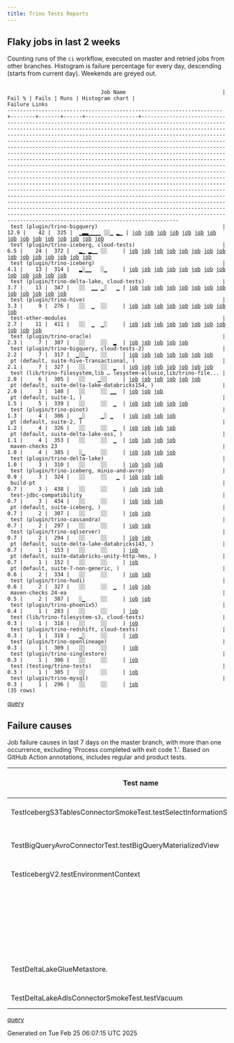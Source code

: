 ```yaml
---
title: Trino Tests Reports
---
```


## Flaky jobs in last 2 weeks

Counting runs of the `ci` workflow, executed on master and retried jobs from other branches.
Histogram is failure percentage for every day, descending (starts from current day).
Weekends are greyed out.
<pre><code>
                              Job Name                               | Fail % | Fails | Runs | Histogram chart |                                                                                                                                                                                                                                                                                                                                                                                                                                                                                                                                                                                                                  Failure Links                                                                                                                                                                                                                                                                                                                                                                                                                                                                                                                                                                                                                   
---------------------------------------------------------------------+--------+-------+------+-----------------+--------------------------------------------------------------------------------------------------------------------------------------------------------------------------------------------------------------------------------------------------------------------------------------------------------------------------------------------------------------------------------------------------------------------------------------------------------------------------------------------------------------------------------------------------------------------------------------------------------------------------------------------------------------------------------------------------------------------------------------------------------------------------------------------------------------------------------------------------------------------------------------------------------------------------------------------------------------------------------------------------------------------------------------------------------------------------------------------------------------------------------------------------------------------------------------------------------------------------------------------------
 test (plugin/trino-bigquery)                                        |   12.9 |    42 |  325 |  ▁▃▃▁▁▁▁ ░░▁ ▂▁ | <a href="https://github.com/trinodb/trino/actions/runs/13494103692/job/37697527589">job</a> <a href="https://github.com/trinodb/trino/actions/runs/13494103692/job/37697527589">job</a> <a href="https://github.com/trinodb/trino/actions/runs/13483468985/job/37671622243">job</a> <a href="https://github.com/trinodb/trino/actions/runs/13483468985/job/37671622243">job</a> <a href="https://github.com/trinodb/trino/actions/runs/13487149898/job/37679763334">job</a> <a href="https://github.com/trinodb/trino/actions/runs/13487149898/job/37679763334">job</a> <a href="https://github.com/trinodb/trino/actions/runs/13467361418/job/37635805869">job</a> <a href="https://github.com/trinodb/trino/actions/runs/13467361418/job/37635805869">job</a> <a href="https://github.com/trinodb/trino/actions/runs/13467361418/job/37650884467">job</a> <a href="https://github.com/trinodb/trino/actions/runs/13467361418/job/37650884467">job</a> <a href="https://github.com/trinodb/trino/actions/runs/13473575638/job/37650029135">job</a> <a href="https://github.com/trinodb/trino/actions/runs/13460072187/job/37613059043">job</a> <a href="https://github.com/trinodb/trino/actions/runs/13462004946/job/37619382333">job</a> <a href="https://github.com/trinodb/trino/actions/runs/13426427725/job/37510171641">job</a> <a href="https://github.com/trinodb/trino/actions/runs/13426635864/job/37510734593">job</a>  
 test (plugin/trino-iceberg, cloud-tests)                            |    6.5 |    24 |  372 |   ▂▁ ▂▁▁ ░░     | <a href="https://github.com/trinodb/trino/actions/runs/13491020912/job/37689192922">job</a> <a href="https://github.com/trinodb/trino/actions/runs/13486194431/job/37677646138">job</a> <a href="https://github.com/trinodb/trino/actions/runs/13488031960/job/37681766186">job</a> <a href="https://github.com/trinodb/trino/actions/runs/13488031960/job/37681766186">job</a> <a href="https://github.com/trinodb/trino/actions/runs/13473575638/job/37650032088">job</a> <a href="https://github.com/trinodb/trino/actions/runs/13426635864/job/37510739557">job</a> <a href="https://github.com/trinodb/trino/actions/runs/13427851522/job/37514081000">job</a> <a href="https://github.com/trinodb/trino/actions/runs/13431158517/job/37523247725">job</a> <a href="https://github.com/trinodb/trino/actions/runs/13431238044/job/37523492073">job</a> <a href="https://github.com/trinodb/trino/actions/runs/13434470240/job/37533573482">job</a> <a href="https://github.com/trinodb/trino/actions/runs/13406953208/job/37448564516">job</a> <a href="https://github.com/trinodb/trino/actions/runs/13413065848/job/37467437108">job</a> <a href="https://github.com/trinodb/trino/actions/runs/13419062881/job/37487141762">job</a> <a href="https://github.com/trinodb/trino/actions/runs/13380891498/job/37369194728">job</a> <a href="https://github.com/trinodb/trino/actions/runs/13381852965/job/37371680955">job</a>  
 test (plugin/trino-iceberg)                                         |    4.1 |    13 |  314 |   ▂░▁▁   ░▁     | <a href="https://github.com/trinodb/trino/actions/runs/13481800339/job/37667945356">job</a> <a href="https://github.com/trinodb/trino/actions/runs/13488031960/job/37681766133">job</a> <a href="https://github.com/trinodb/trino/actions/runs/13488031960/job/37681766133">job</a> <a href="https://github.com/trinodb/trino/actions/runs/13455385381/job/37598521191">job</a> <a href="https://github.com/trinodb/trino/actions/runs/13455385381/job/37598521191">job</a> <a href="https://github.com/trinodb/trino/actions/runs/13426427725/job/37510177428">job</a> <a href="https://github.com/trinodb/trino/actions/runs/13431529794/job/37524400342">job</a> <a href="https://github.com/trinodb/trino/actions/runs/13383996388/job/37377381267">job</a> <a href="https://github.com/trinodb/trino/actions/runs/13383996388/job/37377381267">job</a> <a href="https://github.com/trinodb/trino/actions/runs/13376131531/job/37355773787">job</a> <a href="https://github.com/trinodb/trino/actions/runs/13376131531/job/37355773787">job</a> <a href="https://github.com/trinodb/trino/actions/runs/13345097941/job/37274600805">job</a> <a href="https://github.com/trinodb/trino/actions/runs/13264790056/job/37029780213">job</a>                                                                                                                                                                  
 test (plugin/trino-delta-lake, cloud-tests)                         |    3.7 |    13 |  347 |   ░░  ▁▁ ▁░   ▁ | <a href="https://github.com/trinodb/trino/actions/runs/13413065848/job/37467430134">job</a> <a href="https://github.com/trinodb/trino/actions/runs/13417030433/job/37480398855">job</a> <a href="https://github.com/trinodb/trino/actions/runs/13380967817/job/37369402145">job</a> <a href="https://github.com/trinodb/trino/actions/runs/13381035488/job/37369564099">job</a> <a href="https://github.com/trinodb/trino/actions/runs/13381852965/job/37371678427">job</a> <a href="https://github.com/trinodb/trino/actions/runs/13399787262/job/37427672501">job</a> <a href="https://github.com/trinodb/trino/actions/runs/13376131531/job/37355768412">job</a> <a href="https://github.com/trinodb/trino/actions/runs/13376131531/job/37355768412">job</a> <a href="https://github.com/trinodb/trino/actions/runs/13380158557/job/37367214390">job</a> <a href="https://github.com/trinodb/trino/actions/runs/13358122437/job/37303711769">job</a> <a href="https://github.com/trinodb/trino/actions/runs/13358122437/job/37303711769">job</a> <a href="https://github.com/trinodb/trino/actions/runs/13256928315/job/37005335619">job</a> <a href="https://github.com/trinodb/trino/actions/runs/13256928315/job/37005335619">job</a>                                                                                                                                                                  
 test (plugin/trino-hive)                                            |    3.3 |     9 |  276 |   ░░  ▁  ░░     | <a href="https://github.com/trinodb/trino/actions/runs/13440517407/job/37553610205">job</a> <a href="https://github.com/trinodb/trino/actions/runs/13411478353/job/37462544821">job</a> <a href="https://github.com/trinodb/trino/actions/runs/13413525979/job/37468932955">job</a> <a href="https://github.com/trinodb/trino/actions/runs/13419663401/job/37489088816">job</a> <a href="https://github.com/trinodb/trino/actions/runs/13362862750/job/37315441961">job</a> <a href="https://github.com/trinodb/trino/actions/runs/13362862750/job/37315441961">job</a> <a href="https://github.com/trinodb/trino/actions/runs/13305618970/job/37155913686">job</a> <a href="https://github.com/trinodb/trino/actions/runs/13282948600/job/37085254869">job</a> <a href="https://github.com/trinodb/trino/actions/runs/13267857372/job/37039866848">job</a>                                                                                                                                                                                                                                                                                                                                                                                                                                                                                                  
 test-other-modules                                                  |    2.7 |    11 |  411 |   ░░  ▁  ▁░     | <a href="https://github.com/trinodb/trino/actions/runs/13411509290/job/37462655858">job</a> <a href="https://github.com/trinodb/trino/actions/runs/13413525979/job/37468854608">job</a> <a href="https://github.com/trinodb/trino/actions/runs/13414746711/job/37472752077">job</a> <a href="https://github.com/trinodb/trino/actions/runs/13416608007/job/37478856980">job</a> <a href="https://github.com/trinodb/trino/actions/runs/13398902213/job/37424650573">job</a> <a href="https://github.com/trinodb/trino/actions/runs/13370453614/job/37337847443">job</a> <a href="https://github.com/trinodb/trino/actions/runs/13376693418/job/37357416742">job</a> <a href="https://github.com/trinodb/trino/actions/runs/13376729394/job/37357444668">job</a> <a href="https://github.com/trinodb/trino/actions/runs/13378289936/job/37362020885">job</a> <a href="https://github.com/trinodb/trino/actions/runs/13352878211/job/37291629067">job</a> <a href="https://github.com/trinodb/trino/actions/runs/13291363144/job/37112745949">job</a>                                                                                                                                                                                                                                                                                                                                  
 test (plugin/trino-oracle)                                          |    2.3 |     7 |  307 |   ░░     ░░  ▂  | <a href="https://github.com/trinodb/trino/actions/runs/13281811748/job/37081704003">job</a> <a href="https://github.com/trinodb/trino/actions/runs/13281811748/job/37081704390">job</a> <a href="https://github.com/trinodb/trino/actions/runs/13281811748/job/37081704739">job</a> <a href="https://github.com/trinodb/trino/actions/runs/13281811748/job/37081704975">job</a> <a href="https://github.com/trinodb/trino/actions/runs/13281811748/job/37081705263">job</a>                                                                                                                                                                                                                                                                                                                                                                                                                                                                                                                                                                                                                                                                                                                                                                                                                                  
 test (plugin/trino-bigquery, cloud-tests-2)                         |    2.2 |     7 |  317 |  ▁░░▁    ░░     | <a href="https://github.com/trinodb/trino/actions/runs/13494103692/job/37697528322">job</a> <a href="https://github.com/trinodb/trino/actions/runs/13494103692/job/37697528322">job</a> <a href="https://github.com/trinodb/trino/actions/runs/13465657373/job/37630831436">job</a> <a href="https://github.com/trinodb/trino/actions/runs/13367104989/job/37327258524">job</a> <a href="https://github.com/trinodb/trino/actions/runs/13375863979/job/37354925638">job</a> <a href="https://github.com/trinodb/trino/actions/runs/13308886918/job/37166240681">job</a> <a href="https://github.com/trinodb/trino/actions/runs/13285693083/job/37093855259">job</a>                                                                                                                                                                                                                                                                                                                                                                                                                                                                                                                                                                                                                                                                  
 pt (default, suite-hive-transactional, )                            |    2.1 |     7 |  327 |   ░░     ░░  ▁  | <a href="https://github.com/trinodb/trino/actions/runs/13410984174/job/37461503841">job</a> <a href="https://github.com/trinodb/trino/actions/runs/13401341369/job/37433104222">job</a> <a href="https://github.com/trinodb/trino/actions/runs/13401341369/job/37433104222">job</a> <a href="https://github.com/trinodb/trino/actions/runs/13279615220/job/37075565223">job</a> <a href="https://github.com/trinodb/trino/actions/runs/13279615220/job/37075565223">job</a> <a href="https://github.com/trinodb/trino/actions/runs/13279615220/job/37086332521">job</a> <a href="https://github.com/trinodb/trino/actions/runs/13279615220/job/37086332521">job</a>                                                                                                                                                                                                                                                                                                                                                                                                                                                                                                                                                                                                                                                                  
 test (lib/trino-filesystem,lib … lesystem-alluxio,lib/trino-file... |    2.0 |     6 |  305 |   ░░    ▁░░     | <a href="https://github.com/trinodb/trino/actions/runs/13399037319/job/37425192498">job</a> <a href="https://github.com/trinodb/trino/actions/runs/13366421185/job/37325154550">job</a> <a href="https://github.com/trinodb/trino/actions/runs/13366421185/job/37325154550">job</a> <a href="https://github.com/trinodb/trino/actions/runs/13377791036/job/37360644834">job</a> <a href="https://github.com/trinodb/trino/actions/runs/13378289936/job/37362049497">job</a> <a href="https://github.com/trinodb/trino/actions/runs/13284125497/job/37088935092">job</a>                                                                                                                                                                                                                                                                                                                                                                                                                                                                                                                                                                                                                                                                                                                                                  
 pt (default, suite-delta-lake-databricks154, )                      |    2.0 |     3 |  148 |   ░░     ░░ ▁▁  | <a href="https://github.com/trinodb/trino/actions/runs/13427851522/job/37514337287">job</a> <a href="https://github.com/trinodb/trino/actions/runs/13305618970/job/37156400710">job</a> <a href="https://github.com/trinodb/trino/actions/runs/13292219292/job/37116120712">job</a>                                                                                                                                                                                                                                                                                                                                                                                                                                                                                                                                                                                                                                                                                                                                                                                                                                                                                                                                                                                                  
 pt (default, suite-1, )                                             |    1.5 |     5 |  339 |   ░░     ░░  ▁  | <a href="https://github.com/trinodb/trino/actions/runs/13431158517/job/37523674144">job</a> <a href="https://github.com/trinodb/trino/actions/runs/13279615220/job/37075562638">job</a> <a href="https://github.com/trinodb/trino/actions/runs/13279615220/job/37075562638">job</a> <a href="https://github.com/trinodb/trino/actions/runs/13279615220/job/37086329969">job</a> <a href="https://github.com/trinodb/trino/actions/runs/13279615220/job/37086329969">job</a>                                                                                                                                                                                                                                                                                                                                                                                                                                                                                                                                                                                                                                                                                                                                                                                                                                  
 test (plugin/trino-pinot)                                           |    1.3 |     4 |  306 |   ▁░     ▁░ ▁   | <a href="https://github.com/trinodb/trino/actions/runs/13486635999/job/37678662975">job</a> <a href="https://github.com/trinodb/trino/actions/runs/13350032353/job/37285358253">job</a> <a href="https://github.com/trinodb/trino/actions/runs/13306457438/job/37158555170">job</a> <a href="https://github.com/trinodb/trino/actions/runs/13306457438/job/37158555170">job</a>                                                                                                                                                                                                                                                                                                                                                                                                                                                                                                                                                                                                                                                                                                                                                                                                                                                                                                                  
 pt (default, suite-2, )                                             |    1.2 |     4 |  326 |   ░░     ░░  ▁  | <a href="https://github.com/trinodb/trino/actions/runs/13279615220/job/37075563637">job</a> <a href="https://github.com/trinodb/trino/actions/runs/13279615220/job/37075563637">job</a> <a href="https://github.com/trinodb/trino/actions/runs/13279615220/job/37086330714">job</a> <a href="https://github.com/trinodb/trino/actions/runs/13279615220/job/37086330714">job</a>                                                                                                                                                                                                                                                                                                                                                                                                                                                                                                                                                                                                                                                                                                                                                                                                                                                                                                                  
 pt (default, suite-delta-lake-oss, )                                |    1.1 |     4 |  353 |   ░░     ░░  ▁  | <a href="https://github.com/trinodb/trino/actions/runs/13279615220/job/37075571271">job</a> <a href="https://github.com/trinodb/trino/actions/runs/13279615220/job/37075571271">job</a> <a href="https://github.com/trinodb/trino/actions/runs/13279615220/job/37086339900">job</a> <a href="https://github.com/trinodb/trino/actions/runs/13279615220/job/37086339900">job</a>                                                                                                                                                                                                                                                                                                                                                                                                                                                                                                                                                                                                                                                                                                                                                                                                                                                                                                                  
 maven-checks 23                                                     |    1.0 |     4 |  385 |   ░▁     ░░     | <a href="https://github.com/trinodb/trino/actions/runs/13476065925/job/37655401381">job</a> <a href="https://github.com/trinodb/trino/actions/runs/13426581530/job/37510542631">job</a> <a href="https://github.com/trinodb/trino/actions/runs/13399787262/job/37427614172">job</a> <a href="https://github.com/trinodb/trino/actions/runs/13267857372/job/37039780303">job</a>                                                                                                                                                                                                                                                                                                                                                                                                                                                                                                                                                                                                                                                                                                                                                                                                                                                                                                                  
 test (plugin/trino-delta-lake)                                      |    1.0 |     3 |  310 |   ░░     ░░     | <a href="https://github.com/trinodb/trino/actions/runs/13419663401/job/37489085220">job</a> <a href="https://github.com/trinodb/trino/actions/runs/13371803014/job/37341854603">job</a> <a href="https://github.com/trinodb/trino/actions/runs/13371803014/job/37341854603">job</a>                                                                                                                                                                                                                                                                                                                                                                                                                                                                                                                                                                                                                                                                                                                                                                                                                                                                                                                                                                                                  
 test (plugin/trino-iceberg, minio-and-avro)                         |    0.9 |     3 |  324 |   ░░     ░░   ▁ | <a href="https://github.com/trinodb/trino/actions/runs/13405837737/job/37445546968">job</a> <a href="https://github.com/trinodb/trino/actions/runs/13270406922/job/37048334644">job</a> <a href="https://github.com/trinodb/trino/actions/runs/13270406922/job/37048334644">job</a>                                                                                                                                                                                                                                                                                                                                                                                                                                                                                                                                                                                                                                                                                                                                                                                                                                                                                                                                                                                                  
 build-pt                                                            |    0.7 |     3 |  438 |   ░░     ░░     | <a href="https://github.com/trinodb/trino/actions/runs/13436257631/job/37539132541">job</a> <a href="https://github.com/trinodb/trino/actions/runs/13436257631/job/37539132541">job</a> <a href="https://github.com/trinodb/trino/actions/runs/13283916445/job/37088222752">job</a>                                                                                                                                                                                                                                                                                                                                                                                                                                                                                                                                                                                                                                                                                                                                                                                                                                                                                                                                                                                                  
 test-jdbc-compatibility                                             |    0.7 |     3 |  434 |   ░░     ░░     | <a href="https://github.com/trinodb/trino/actions/runs/13426427725/job/37510129698">job</a> <a href="https://github.com/trinodb/trino/actions/runs/13256928315/job/37005295307">job</a> <a href="https://github.com/trinodb/trino/actions/runs/13256928315/job/37005295307">job</a>                                                                                                                                                                                                                                                                                                                                                                                                                                                                                                                                                                                                                                                                                                                                                                                                                                                                                                                                                                                                  
 pt (default, suite-iceberg, )                                       |    0.7 |     2 |  307 |   ░░     ░░     | <a href="https://github.com/trinodb/trino/actions/runs/13406953208/job/37448823705">job</a> <a href="https://github.com/trinodb/trino/actions/runs/13297276364/job/37132358166">job</a>                                                                                                                                                                                                                                                                                                                                                                                                                                                                                                                                                                                                                                                                                                                                                                                                                                                                                                                                                                                                                                                                                  
 test (plugin/trino-cassandra)                                       |    0.7 |     2 |  297 |   ░░     ░░     | <a href="https://github.com/trinodb/trino/actions/runs/13413065848/job/37467428796">job</a> <a href="https://github.com/trinodb/trino/actions/runs/13285693083/job/37093856392">job</a>                                                                                                                                                                                                                                                                                                                                                                                                                                                                                                                                                                                                                                                                                                                                                                                                                                                                                                                                                                                                                                                                                  
 test (plugin/trino-sqlserver)                                       |    0.7 |     2 |  294 |   ░░     ░░     | <a href="https://github.com/trinodb/trino/actions/runs/13431158517/job/37523256701">job</a> <a href="https://github.com/trinodb/trino/actions/runs/13305314680/job/37154993361">job</a>                                                                                                                                                                                                                                                                                                                                                                                                                                                                                                                                                                                                                                                                                                                                                                                                                                                                                                                                                                                                                                                                                  
 pt (default, suite-delta-lake-databricks143, )                      |    0.7 |     1 |  153 |   ░░     ░░     | <a href="https://github.com/trinodb/trino/actions/runs/13381035488/job/37369802424">job</a>                                                                                                                                                                                                                                                                                                                                                                                                                                                                                                                                                                                                                                                                                                                                                                                                                                                                                                                                                                                                                                                                                                                                                                  
 pt (default, suite-databricks-unity-http-hms, )                     |    0.7 |     1 |  152 |   ░░     ░░     | <a href="https://github.com/trinodb/trino/actions/runs/13443269645/job/37563076691">job</a>                                                                                                                                                                                                                                                                                                                                                                                                                                                                                                                                                                                                                                                                                                                                                                                                                                                                                                                                                                                                                                                                                                                                                                  
 pt (default, suite-7-non-generic, )                                 |    0.6 |     2 |  334 |   ░░     ░░     | <a href="https://github.com/trinodb/trino/actions/runs/13306457438/job/37158993367">job</a> <a href="https://github.com/trinodb/trino/actions/runs/13306457438/job/37158993367">job</a>                                                                                                                                                                                                                                                                                                                                                                                                                                                                                                                                                                                                                                                                                                                                                                                                                                                                                                                                                                                                                                                                                  
 test (plugin/trino-hudi)                                            |    0.6 |     2 |  327 |   ░░     ░░  ▁  | <a href="https://github.com/trinodb/trino/actions/runs/13295908699/job/37127774262">job</a> <a href="https://github.com/trinodb/trino/actions/runs/13295908699/job/37127774262">job</a>                                                                                                                                                                                                                                                                                                                                                                                                                                                                                                                                                                                                                                                                                                                                                                                                                                                                                                                                                                                                                                                                                  
 maven-checks 24-ea                                                  |    0.5 |     2 |  387 |   ░▁     ░░     | <a href="https://github.com/trinodb/trino/actions/runs/13476065925/job/37655401464">job</a> <a href="https://github.com/trinodb/trino/actions/runs/13426581530/job/37510542950">job</a>                                                                                                                                                                                                                                                                                                                                                                                                                                                                                                                                                                                                                                                                                                                                                                                                                                                                                                                                                                                                                                                                                  
 test (plugin/trino-phoenix5)                                        |    0.4 |     1 |  283 |   ░░     ░░     | <a href="https://github.com/trinodb/trino/actions/runs/13378289936/job/37362062949">job</a>                                                                                                                                                                                                                                                                                                                                                                                                                                                                                                                                                                                                                                                                                                                                                                                                                                                                                                                                                                                                                                                                                                                                                                  
 test (lib/trino-filesystem-s3, cloud-tests)                         |    0.3 |     1 |  318 |   ░░     ░░     | <a href="https://github.com/trinodb/trino/actions/runs/13417030433/job/37480388589">job</a>                                                                                                                                                                                                                                                                                                                                                                                                                                                                                                                                                                                                                                                                                                                                                                                                                                                                                                                                                                                                                                                                                                                                                                  
 test (plugin/trino-redshift, cloud-tests)                           |    0.3 |     1 |  318 |   ▁░     ░░     | <a href="https://github.com/trinodb/trino/actions/runs/13486194431/job/37677647791">job</a>                                                                                                                                                                                                                                                                                                                                                                                                                                                                                                                                                                                                                                                                                                                                                                                                                                                                                                                                                                                                                                                                                                                                                                  
 test (plugin/trino-openlineage)                                     |    0.3 |     1 |  309 |   ░░     ░░     | <a href="https://github.com/trinodb/trino/actions/runs/13292219292/job/37115681600">job</a>                                                                                                                                                                                                                                                                                                                                                                                                                                                                                                                                                                                                                                                                                                                                                                                                                                                                                                                                                                                                                                                                                                                                                                  
 test (plugin/trino-singlestore)                                     |    0.3 |     1 |  306 |   ░░     ░░     | <a href="https://github.com/trinodb/trino/actions/runs/13379744880/job/37366135731">job</a>                                                                                                                                                                                                                                                                                                                                                                                                                                                                                                                                                                                                                                                                                                                                                                                                                                                                                                                                                                                                                                                                                                                                                                  
 test (testing/trino-tests)                                          |    0.3 |     1 |  305 |   ░░     ░░     | <a href="https://github.com/trinodb/trino/actions/runs/13292219292/job/37115690078">job</a>                                                                                                                                                                                                                                                                                                                                                                                                                                                                                                                                                                                                                                                                                                                                                                                                                                                                                                                                                                                                                                                                                                                                                                  
 test (plugin/trino-mysql)                                           |    0.3 |     1 |  296 |   ░░     ░░     | <a href="https://github.com/trinodb/trino/actions/runs/13377791036/job/37360661319">job</a>                                                                                                                                                                                                                                                                                                                                                                                                                                                                                                                                                                                                                                                                                                                                                                                                                                                                                                                                                                                                                                                                                                                                                                  
(35 rows)
</code></pre>
[query](https://github.com/trinodb/reports/blob/eca405c20c905b99b785b1d159c7d12234447e67/sql/tests/jobs.sql)

## Failure causes

Job failure causes in last 7 days on the master branch, with more than one occurrence,
excluding 'Process completed with exit code 1.'.
Based on GitHub Action annotations, includes regular and product tests.

| Test name                                                               | Message                                                     | Test failures | Run failures | % of runs | First seen at           | Last seen at            | Failure Links                                                                                                                                                                                                                                                                                                                                                                                                    |
| ----------------------------------------------------------------------- | ----------------------------------------------------------- | -------------:| ------------:| ---------:| ----------------------- | ----------------------- | ---------------------------------------------------------------------------------------------------------------------------------------------------------------------------------------------------------------------------------------------------------------------------------------------------------------------------------------------------------------------------------------------------------------- |
| TestIcebergS3TablesConnectorSmokeTest.testSelectInformationSchemaTables | Multiple Failures \(1 failure\)\&lt;br/\&gt;                      |            16 |           16 |       2.1 | 2025-02-18 02:33:53.000 | 2025-02-24 05:03:58.000 | <a href="https://github.com/trinodb/trino/actions/runs/13381852965/job/37371680955">job</a> <a href="https://github.com/trinodb/trino/actions/runs/13383370655/job/37375733455">job</a> <a href="https://github.com/trinodb/trino/actions/runs/13388537087/job/37390790210">job</a> <a href="https://github.com/trinodb/trino/actions/runs/13398902213/job/37424721900">job</a> <a href="https://github.com/trinodb/trino/actions/runs/13399037319/job/37425209240">job</a>  |
| TestBigQueryAvroConnectorTest.testBigQueryMaterializedView              | No valid spans, queries were executing concurrently         |             8 |            8 |       1.0 | 2025-02-18 01:12:20.000 | 2025-02-23 21:54:44.000 | <a href="https://github.com/trinodb/trino/actions/runs/13381035488/job/37369561052">job</a> <a href="https://github.com/trinodb/trino/actions/runs/13399037319/job/37425197065">job</a> <a href="https://github.com/trinodb/trino/actions/runs/13417030433/job/37480395751">job</a> <a href="https://github.com/trinodb/trino/actions/runs/13443269645/job/37562631621">job</a> <a href="https://github.com/trinodb/trino/actions/runs/13460072187/job/37613059043">job</a>  |
| TestIcebergV2.testEnvironmentContext                                    | Expecting map:\&lt;br/\&gt;                                       |             4 |            4 |       0.5 | 2025-02-20 02:39:00.000 | 2025-02-24 00:05:25.000 | <a href="https://github.com/trinodb/trino/actions/runs/13426427725/job/37510177428">job</a> <a href="https://github.com/trinodb/trino/actions/runs/13431529794/job/37524400342">job</a> <a href="https://github.com/trinodb/trino/actions/runs/13481800339/job/37667945356">job</a> <a href="https://github.com/trinodb/trino/actions/runs/13488031960/job/37681766133">job</a>                                                                                  |
|                                                                         | RightCurly: '\}' at column 13 should be alone on a line.    |             4 |            3 |       0.4 | 2025-02-22 20:05:54.000 | 2025-02-23 09:49:23.000 | <a href="https://github.com/trinodb/trino/actions/runs/13476065925/job/37655401381">job</a> <a href="https://github.com/trinodb/trino/actions/runs/13476065925/job/37655401464">job</a> <a href="https://github.com/trinodb/trino/actions/runs/13480870808/job/37665869044">job</a> <a href="https://github.com/trinodb/trino/actions/runs/13481800339/job/37667938173">job</a>                                                                                  |
|                                                                         | WhitespaceAfter: ',' is not followed by whitespace.         |             4 |            3 |       0.4 | 2025-02-22 20:05:54.000 | 2025-02-23 09:49:23.000 | <a href="https://github.com/trinodb/trino/actions/runs/13476065925/job/37655401381">job</a> <a href="https://github.com/trinodb/trino/actions/runs/13476065925/job/37655401464">job</a> <a href="https://github.com/trinodb/trino/actions/runs/13480870808/job/37665869044">job</a> <a href="https://github.com/trinodb/trino/actions/runs/13481800339/job/37667938173">job</a>                                                                                  |
| TestDeltaLakeGlueMetastore.                                             | Unable to create injector, see the following errors:\&lt;br/\&gt; |             3 |            3 |       0.4 | 2025-02-18 01:07:30.000 | 2025-02-18 02:37:57.000 | <a href="https://github.com/trinodb/trino/actions/runs/13380967817/job/37369402145">job</a> <a href="https://github.com/trinodb/trino/actions/runs/13381035488/job/37369564099">job</a> <a href="https://github.com/trinodb/trino/actions/runs/13381852965/job/37371678427">job</a>                                                                                                                                                                  |
| TestDeltaLakeAdlsConnectorSmokeTest.testVacuum                          | expected: \&lt;br/\&gt;                                           |             3 |            3 |       0.4 | 2025-02-18 21:07:32.000 | 2025-02-19 16:31:10.000 | <a href="https://github.com/trinodb/trino/actions/runs/13399787262/job/37427672501">job</a> <a href="https://github.com/trinodb/trino/actions/runs/13413065848/job/37467430134">job</a> <a href="https://github.com/trinodb/trino/actions/runs/13417030433/job/37480398855">job</a>                                                                                                                                                                  |

[query](https://github.com/trinodb/reports/blob/eca405c20c905b99b785b1d159c7d12234447e67/sql/tests/annotations.sql)

Generated on Tue Feb 25 06:07:15 UTC 2025
